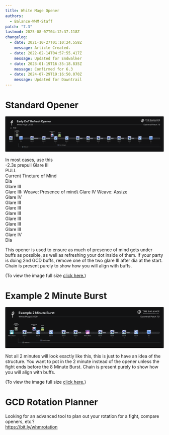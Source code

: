 ```yaml
---
title: White Mage Opener
authors:
  - Balance-WHM-Staff
patch: "7.3"
lastmod: 2025-08-07T04:12:37.118Z
changelog:
  - date: 2021-10-27T01:10:24.558Z
    message: Article Created.
  - date: 2022-02-14T04:57:55.417Z
    message: Updated for Endwalker
  - date: 2023-01-19T16:35:18.835Z
    message: Confirmed for 6.3
  - date: 2024-07-29T19:16:50.070Z
    message: Updated for Dawntrail
---
```

# Standard Opener

![-2.3s prepull/PULL/Current Tincture of Mind/Dia/Glare III/ Glare III: Weave: Presence of mind/ Glare IV Weave: Assize/Glare IV/ Glare III/ Glare III/ Glare III/ Glare III/ Glare III/ Glare III/ Glare IV/ Dia](/img/jobs/whm/white-mage-early-dot-refresh-opener-1-.png "WHM Standard Opener")

In most cases, use this\
-2.3s prepull Glare III\
PULL\
Current Tincture of Mind\
Dia\
Glare III \
Glare III: Weave: Presence of mind\ 
Glare IV Weave: Assize\
Glare IV\
Glare III\
Glare III\
Glare III\
Glare III\
Glare III\
Glare III\
Glare IV\
Dia

This opener is used to ensure as much of presence of mind gets under buffs as possible, as well as refreshing your dot inside of them. If your party is doing 2nd GCD buffs, remove one of the two glare III after dia at the start. Chain is present purely to show how you will align with buffs.

(To view the image full size [click here.](/img/jobs/whm/white-mage-early-dot-refresh-opener-1-.png))

# Example 2 Minute Burst

![](/img/jobs/whm/white-mage-example-2-minute-burst-1-.png)



Not all 2 minutes will look exactly like this, this is just to have an idea of the structure. You want to pot in the 2 minute instead of the opener unless the fight ends before the 8 Minute Burst. Chain is present purely to show how you will align with buffs.

(To view the image full size [click here.](/img/jobs/whm/white-mage-example-2-minute-burst-1-.png))

# GCD Rotation Planner

Looking for an advanced tool to plan out your rotation for a fight, compare openers, etc.?\
<https://bit.ly/whmrotation>